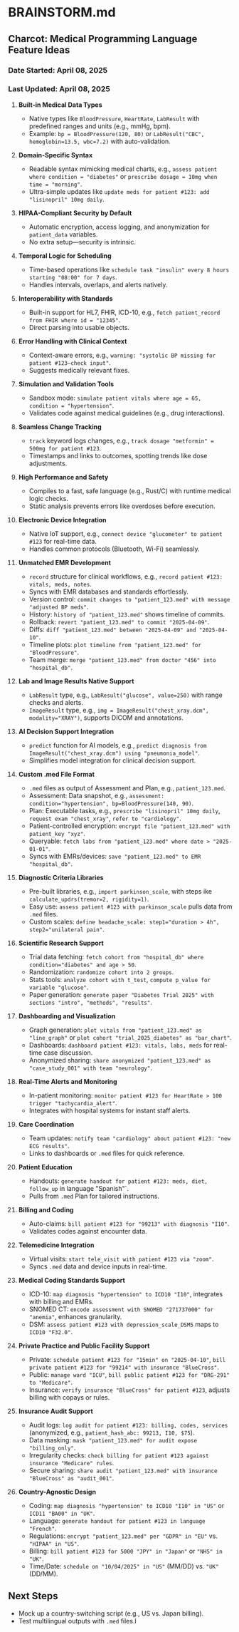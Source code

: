# BRAINSTORM.md
## Charcot: Medical Programming Language Feature Ideas
### Date Started: April 08, 2025
### Last Updated: April 08, 2025

1. **Built-in Medical Data Types**
   - Native types like `BloodPressure`, `HeartRate`, `LabResult` with predefined ranges and units (e.g., mmHg, bpm).
   - Example: `bp = BloodPressure(120, 80)` or `LabResult("CBC", hemoglobin=13.5, wbc=7.2)` with auto-validation.

2. **Domain-Specific Syntax**
   - Readable syntax mimicking medical charts, e.g., `assess patient where condition = "diabetes"` or `prescribe dosage = 10mg when time = "morning"`.
   - Ultra-simple updates like `update meds for patient #123: add "lisinopril" 10mg daily`.

3. **HIPAA-Compliant Security by Default**
   - Automatic encryption, access logging, and anonymization for `patient_data` variables.
   - No extra setup—security is intrinsic.

4. **Temporal Logic for Scheduling**
   - Time-based operations like `schedule task "insulin" every 8 hours starting "08:00" for 7 days`.
   - Handles intervals, overlaps, and alerts natively.

5. **Interoperability with Standards**
   - Built-in support for HL7, FHIR, ICD-10, e.g., `fetch patient_record from FHIR where id = "12345"`.
   - Direct parsing into usable objects.

6. **Error Handling with Clinical Context**
   - Context-aware errors, e.g., `warning: "systolic BP missing for patient #123—check input"`.
   - Suggests medically relevant fixes.

7. **Simulation and Validation Tools**
   - Sandbox mode: `simulate patient vitals where age = 65, condition = "hypertension"`.
   - Validates code against medical guidelines (e.g., drug interactions).

8. **Seamless Change Tracking**
   - `track` keyword logs changes, e.g., `track dosage "metformin" = 500mg for patient #123`.
   - Timestamps and links to outcomes, spotting trends like dose adjustments.

9. **High Performance and Safety**
   - Compiles to a fast, safe language (e.g., Rust/C) with runtime medical logic checks.
   - Static analysis prevents errors like overdoses before execution.

10. **Electronic Device Integration**
    - Native IoT support, e.g., `connect device "glucometer" to patient #123` for real-time data.
    - Handles common protocols (Bluetooth, Wi-Fi) seamlessly.

11. **Unmatched EMR Development**
    - `record` structure for clinical workflows, e.g., `record patient #123: vitals, meds, notes`.
    - Syncs with EMR databases and standards effortlessly.
    - Version control: `commit changes to "patient_123.med" with message "adjusted BP meds"`.
    - History: `history of "patient_123.med"` shows timeline of commits.
    - Rollback: `revert "patient_123.med" to commit "2025-04-09"`.
    - Diffs: `diff "patient_123.med" between "2025-04-09" and "2025-04-10"`.
    - Timeline plots: `plot timeline from "patient_123.med" for "BloodPressure"`.
    - Team merge: `merge "patient_123.med" from doctor "456" into "hospital_db"`.

12. **Lab and Image Results Native Support**
    - `LabResult` type, e.g., `LabResult("glucose", value=250)` with range checks and alerts.
    - `ImageResult` type, e.g., `img = ImageResult("chest_xray.dcm", modality="XRAY")`, supports DICOM and annotations.

13. **AI Decision Support Integration**
    - `predict` function for AI models, e.g., `predict diagnosis from ImageResult("chest_xray.dcm") using "pneumonia_model"`.
    - Simplifies model integration for clinical decision support.

14. **Custom .med File Format**
    - `.med` files as output of Assessment and Plan, e.g., `patient_123.med`.
    - Assessment: Data snapshot, e.g., `assessment: condition="hypertension", bp=BloodPressure(140, 90)`.
    - Plan: Executable tasks, e.g., `prescribe "lisinopril" 10mg daily`, `request exam "chest_xray"`, `refer to "cardiology"`.
    - Patient-controlled encryption: `encrypt file "patient_123.med" with patient_key "xyz"`.
    - Queryable: `fetch labs from "patient_123.med" where date > "2025-01-01"`.
    - Syncs with EMRs/devices: `save "patient_123.med" to EMR "hospital_db"`.

15. **Diagnostic Criteria Libraries**
    - Pre-built libraries, e.g., `import parkinson_scale`, with steps ike `calculate_updrs(tremor=2, rigidity=1)`.
    - Easy use: `assess patient #123 with parkinson_scale` pulls data from `.med` files.
    - Custom scales: `define headache_scale: step1="duration > 4h", step2="unilateral pain"`.

16. **Scientific Research Support**
    - Trial data fetching: `fetch cohort from "hospital_db" where condition="diabetes" and age > 50`.
    - Randomization: `randomize cohort into 2 groups`.
    - Stats tools: `analyze cohort with t_test`, `compute p_value for variable "glucose"`.
    - Paper generation: `generate paper "Diabetes Trial 2025" with sections "intro", "methods", "results"`.

17. **Dashboarding and Visualization**
    - Graph generation: `plot vitals from "patient_123.med" as "line_graph"` or `plot cohort "trial_2025_diabetes" as "bar_chart"`.
    - Dashboards: `dashboard patient #123: vitals, labs, meds` for real-time case discussion.
    - Anonymized sharing: `share anonymized "patient_123.med" as "case_study_001" with team "neurology"`.

18. **Real-Time Alerts and Monitoring**
    - In-patient monitoring: `monitor patient #123 for HeartRate > 100 trigger "tachycardia_alert"`.
    - Integrates with hospital systems for instant staff alerts.

19. **Care Coordination**
    - Team updates: `notify team "cardiology" about patient #123: "new ECG results"`.
    - Links to dashboards or `.med` files for quick reference.

20. **Patient Education**
    - Handouts: `generate handout for patient #123: meds, diet, follow_up` in language "Spanish"`.
    - Pulls from `.med` Plan for tailored instructions.

21. **Billing and Coding**
    - Auto-claims: `bill patient #123 for "99213" with diagnosis "I10"`.
    - Validates codes against encounter data.

22. **Telemedicine Integration**
    - Virtual visits: `start tele_visit with patient #123 via "zoom"`.
    - Syncs `.med` data and device inputs in real-time.

23. **Medical Coding Standards Support**
    - ICD-10: `map diagnosis "hypertension" to ICD10 "I10"`, integrates with billing and EMRs.
    - SNOMED CT: `encode assessment with SNOMED "271737000" for "anemia"`, enhances granularity.
    - DSM: `assess patient #123 with depression_scale_DSM5` maps to `ICD10 "F32.0"`.

24. **Private Practice and Public Facility Support**
    - Private: `schedule patient #123 for "15min" on "2025-04-10"`, `bill private patient #123 for "99214" with insurance "BlueCross"`.
    - Public: `manage ward "ICU"`, `bill public patient #123 for "DRG-291" to "Medicare"`.
    - Insurance: `verify insurance "BlueCross" for patient #123`, adjusts billing with copays or rules.

25. **Insurance Audit Support**
    - Audit logs: `log audit for patient #123: billing, codes, services` (anonymized, e.g., `patient_hash_abc: 99213, I10, $75`).
    - Data masking: `mask "patient_123.med" for audit expose "billing_only"`.
    - Irregularity checks: `check billing for patient #123 against insurance "Medicare" rules`.
    - Secure sharing: `share audit "patient_123.med" with insurance "BlueCross" as "audit_001"`.

26. **Country-Agnostic Design**
    - Coding: `map diagnosis "hypertension" to ICD10 "I10" in "US"` or `ICD11 "BA00" in "UK"`.
    - Language: `generate handout for patient #123 in language "French"`.
    - Regulations: `encrypt "patient_123.med" per "GDPR" in "EU"` vs. `"HIPAA" in "US"`.
    - Billing: `bill patient #123 for 5000 "JPY" in "Japan"` or `"NHS" in "UK"`.
    - Time/Date: `schedule on "10/04/2025" in "US"` (MM/DD) vs. `"UK"` (DD/MM).

## Next Steps
- Mock up a country-switching script (e.g., US vs. Japan billing).
- Test multilingual outputs with `.med` files.l
